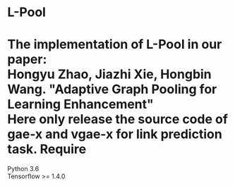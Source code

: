 L-Pool  
=====
The implementation of L-Pool in our paper:  
Hongyu Zhao, Jiazhi Xie, Hongbin Wang. "Adaptive Graph Pooling for Learning Enhancement"  
Here only release the source code of gae-x and vgae-x for link prediction task.
Require
=====
Python 3.6  
Tensorflow >= 1.4.0  
